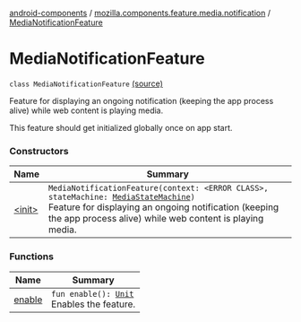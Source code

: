 [android-components](../../index.md) / [mozilla.components.feature.media.notification](../index.md) / [MediaNotificationFeature](./index.md)

# MediaNotificationFeature

`class MediaNotificationFeature` [(source)](https://github.com/mozilla-mobile/android-components/blob/master/components/feature/media/src/main/java/mozilla/components/feature/media/notification/MediaNotificationFeature.kt#L19)

Feature for displaying an ongoing notification (keeping the app process alive) while web content is playing media.

This feature should get initialized globally once on app start.

### Constructors

| Name | Summary |
|---|---|
| [&lt;init&gt;](-init-.md) | `MediaNotificationFeature(context: <ERROR CLASS>, stateMachine: `[`MediaStateMachine`](../../mozilla.components.feature.media.state/-media-state-machine/index.md)`)`<br>Feature for displaying an ongoing notification (keeping the app process alive) while web content is playing media. |

### Functions

| Name | Summary |
|---|---|
| [enable](enable.md) | `fun enable(): `[`Unit`](https://kotlinlang.org/api/latest/jvm/stdlib/kotlin/-unit/index.html)<br>Enables the feature. |
